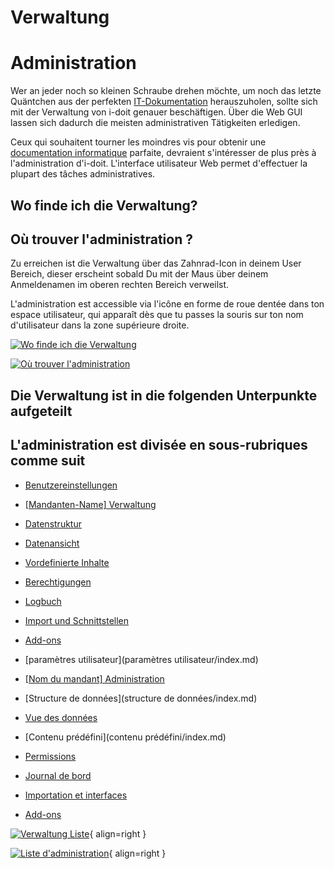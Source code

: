 <!-- TRANSLATED by md-translate -->
# Verwaltung

# Administration

Wer an jeder noch so kleinen Schraube drehen möchte, um noch das letzte Quäntchen aus der perfekten [IT-Dokumentation](../../glossar.md) herauszuholen, sollte sich mit der Verwaltung von i-doit genauer beschäftigen. Über die Web GUI lassen sich dadurch die meisten administrativen Tätigkeiten erledigen.

Ceux qui souhaitent tourner les moindres vis pour obtenir une [documentation informatique](../../glossaire.md) parfaite, devraient s'intéresser de plus près à l'administration d'i-doit. L'interface utilisateur Web permet d'effectuer la plupart des tâches administratives.

## Wo finde ich die Verwaltung?

## Où trouver l'administration ?

Zu erreichen ist die Verwaltung über das Zahnrad-Icon in deinem User Bereich, dieser erscheint sobald Du mit der Maus über deinem Anmeldenamen im oberen rechten Bereich verweilst.

L'administration est accessible via l'icône en forme de roue dentée dans ton espace utilisateur, qui apparaît dès que tu passes la souris sur ton nom d'utilisateur dans la zone supérieure droite.

[![Wo finde ich die Verwaltung](../../assets/images/de/administration/verwaltung/verwaltung.png)](../../assets/images/de/administration/verwaltung/verwaltung.png)

[ ![Où trouver l'administration](../../assets/images/fr/administration/administration.png)](../../assets/images/fr/administration/administration.png)

## Die Verwaltung ist in die folgenden Unterpunkte aufgeteilt

## L'administration est divisée en sous-rubriques comme suit

* [Benutzereinstellungen](benutzereinstellungen/index.md)
* [[Mandanten-Name] Verwaltung](mandanten-name-verwaltung/index.md)
* [Datenstruktur](datenstruktur/index.md)
* [Datenansicht](datenansicht/index.md)
* [Vordefinierte Inhalte](vordefinierte-inhalte/index.md)
* [Berechtigungen](berechtigungen.md)
* [Logbuch](logbuch/index.md)
* [Import und Schnittstellen](import-und-schnittstellen/index.md)
* [Add-ons](add-ons/index.md)

* [paramètres utilisateur](paramètres utilisateur/index.md)
* [[Nom du mandant] Administration](administration-nom-du-mandant/index.md)
* [Structure de données](structure de données/index.md)
* [Vue des données](datenansicht/index.md)
* [Contenu prédéfini](contenu prédéfini/index.md)
* [Permissions](permissions.md)
* [Journal de bord](journal/index.md)
* [Importation et interfaces](import-et-interfaces/index.md)
* [Add-ons](add-ons/index.md)

[![Verwaltung Liste](../../assets/images/de/administration/verwaltung/verwaltung-2.png)](../../assets/images/de/administration/verwaltung/verwaltung-2.png){ align=right }

[ ![Liste d'administration](../../assets/images/fr/administration/administration-2.png)](../../assets/images/fr/administration/administration-2.png){ align=right }